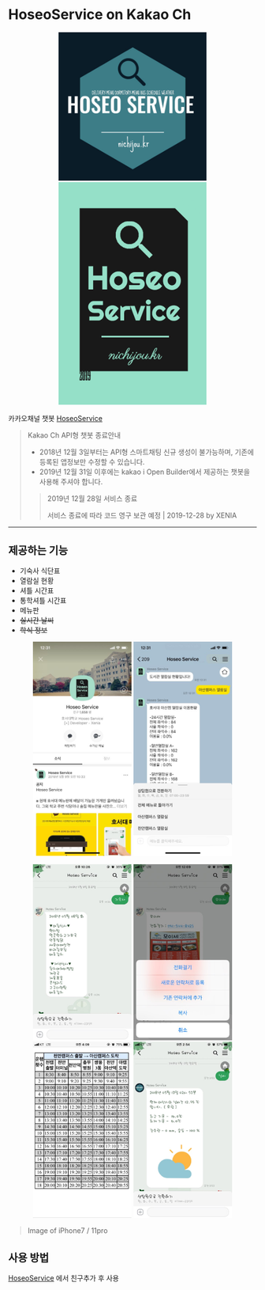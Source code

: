 # HoseoService on Kakao Ch

<p align=center float="left">
  <img width="300" height="auto" src="https://github.com/Xenia101/HoseoService-on-Kakao-ch/blob/master/20180511.jpg?raw=true">
  <img width="300" height="auto" src="https://github.com/Xenia101/HoseoService-on-Kakao-ch/blob/master/20190326.png?raw=true">
</p>

카카오채널 챗봇 [HoseoService](http://pf.kakao.com/_xmxedxaC)

> Kakao Ch API형 챗봇 종료안내
>  - 2018년 12월 3일부터는 API형 스마트채팅 신규 생성이 불가능하며, 기존에 등록된 앱정보만 수정할 수 있습니다.
>  - 2019년 12월 31일 이후에는 kakao i Open Builder에서 제공하는 챗봇을 사용해 주셔야 합니다.
>
>> 2019년 12월 28일 서비스 종료
>>
>> 서비스 종료에 따라 코드 영구 보관 예정 | 2019-12-28 by XENIA
---

## 제공하는 기능

- 기숙사 식단표
- 열람실 현황
- 셔틀 시간표
- 통학셔틀 시간표
- 메뉴판
- ~~실시간 날씨~~
- ~~학식 정보~~

<p align=center float="left">
  <img width="200" height="auto" src="https://github.com/Xenia101/HoseoService-on-Kakao-ch/blob/master/img/1.jpg?raw=true">
  <img width="200" height="auto" src="https://github.com/Xenia101/HoseoService-on-Kakao-ch/blob/master/img/2.jpg?raw=true">
</p>

<p align=center float="left">
  <img width="200" height="auto" src="https://github.com/Xenia101/HoseoService-on-Kakao-ch/blob/master/img/3.jpg?raw=true">
  <img width="200" height="auto" src="https://github.com/Xenia101/HoseoService-on-Kakao-ch/blob/master/img/4.jpg?raw=true">
  <img width="200" height="auto" src="https://github.com/Xenia101/HoseoService-on-Kakao-ch/blob/master/img/5.jpg?raw=true">
  <img width="200" height="auto" src="https://github.com/Xenia101/HoseoService-on-Kakao-ch/blob/master/img/6.jpg?raw=true">
</p>

> Image of iPhone7 / 11pro

## 사용 방법

[HoseoService](http://pf.kakao.com/_xmxedxaC) 에서 친구추가 후 사용

